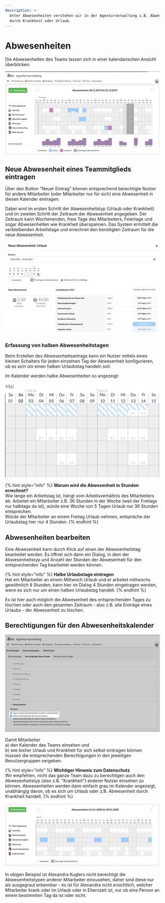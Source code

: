```yaml
---
description: >-
  Unter Abwesenheiten verstehen wir in der Agenturverwaltung z.B. Abwesenheit
  durch Krankheit oder Urlaub.
---
```


# Abwesenheiten

Die Abwesenheiten des Teams lassen sich in einer kalendarischen Ansicht überblicken.

![](../../.gitbook/assets/absence-cal.png)

## Neue Abwesenheit eines Teammitglieds eintragen

Über den Button "Neuer Eintrag" können entsprechend berechtigte Nutzer für andere Mitarbeiter  \(oder Mitarbeiter nur für sich\) eine Abwesenheit in diesen Kalender eintragen.

Dabei wird im ersten Schritt der Abwesenheitstyp \(Urlaub oder Krankheit\) und im zweiten Schritt der Zeitraum der Abwesenheit angegeben. Der Zeitraum kann Wochenenden, freie Tage des Mitarbeiters, Feiertage und sogar Abwesenheiten wie Krankheit überspannen. Das System ermittelt die verbleibenden Arbeitstage und errechnet den benötigten Zeitraum für die neue Abwesenheit.

![Abwesenheit beantragen: Halbe Tage k&#xF6;nnen &#xFC;ber die kleine Schaltfl&#xE4;che eingestellt werden](../../.gitbook/assets/bildschirmfoto-2021-05-02-um-12.09.35.png)

### Erfassung von halben Abwesenheitstagen

Beim Erstellen des Abwesenheitsantrags kann ein Nutzer mittels eines kleinen Schalters für jeden einzelnen Tag der Abwesenheit konfigurieren, ob es sich um einen halben Urlaubstag handeln soll.

Im Kalender werden halbe Abwesenheiten so angezeigt:

![](../../.gitbook/assets/bildschirmfoto-2021-05-02-um-12.12.46.png)



{% hint style="info" %}
**Warum wird die Abwesenheit in Stunden errechnet?**  
Wie lange ein Arbeitstag ist, hängt vom Arbeitsverhältnis des Mitarbeiters ab. Arbeitet ein Mitarbeiter z.B. 36 Stunden in der Woche \(weil der Freitags nur halbtags da ist\), würde eine Woche von 5 Tagen Urlaub nur 36 Stunden entsprechen.  
Würde der Mitarbeiter an einem Freitag Urlaub nehmen, entspräche der Urlaubstag hier nur 4 Stunden.
{% endhint %}

## Abwesenheiten bearbeiten

Eine Abwesenheit kann durch Klick auf einen der Abwesenheitstag bearbeitet werden. Es öffnet sich dann ein Dialog, in dem der Abwesenheitstyp und Anzahl der Stunden der Abwesenheit für den entsprechenden Tag bearbeitet werden können.

{% hint style="info" %}
**Halbe Urlaubstage eintragen**  
Hat ein Mitarbeiter an einem Mittwoch Urlaub und er arbeitet mittwochs gewöhnlich 8 Stunden, kann hier im Dialog 4 Stunden eingetragen werden, wenn es sich nur um einen halben Urlaubstag handelt.
{% endhint %}

Es ist hier auch möglich die Abwesenheit des entsprechenden Tages zu löschen oder auch den gesamten Zeitraum - also z.B. alle Einträge eines Urlaubs - der Abwesenheit zu löschen.

## Berechtigungen für den Abwesenheitskalender

![](../../.gitbook/assets/absence-auth.png)

Damit Mitarbeiter   
a\) den Kalender des Teams einsehen und   
b\) wie bisher Urlaub und Krankheit für sich selbst eintragen können  
müssen die entsprechenden Berechtigungen in den jeweiligen Benutzergruppen vergeben. 

{% hint style="info" %}
**Wichtiger Hinweis zum Datenschutz**  
Wir empfehlen, nicht das ganze Team dazu zu berechtigen auch den Abwesenheitstyp \(also z.B. "Krankheit"\) anderer Nutzer einsehen zu können. Abwesenheiten werden dann einfach grau im Kalender angezeigt, unabhängig davon, ob es sich um Urlaub oder z.B. Abwesenheit durch Krankheit handelt.
{% endhint %}

![Ansicht f&#xFC;r die Mitarbeiterin &quot;Alexandra Kuglers&quot; ohne Berechtigung die Abwesenheitstypen anderer Nutzer.](../../.gitbook/assets/bildschirmfoto-2020-01-19-um-14.26.52.png)

In obigen Beispiel ist Alexandra Kuglers nicht berechtigt die Abwesenheitstypen anderer Mitarbeiter einzusehen, daher sind diese nur als ausgegraut erkennbar - es ist für Alexandra nicht ersichtlich, welcher Mitarbeiter krank oder im Urlaub oder in Elternzeit ist, nur ob  eine Person an einem bestimmten Tag da ist oder nicht.

